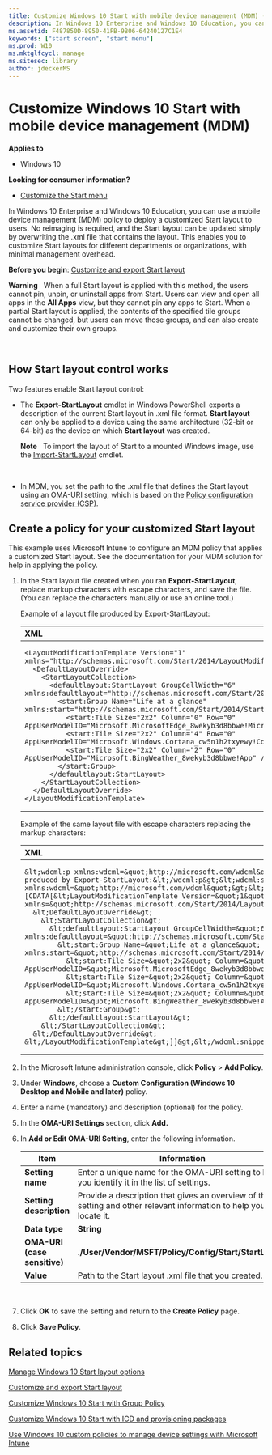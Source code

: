 ```yaml
---
title: Customize Windows 10 Start with mobile device management (MDM) (Windows 10)
description: In Windows 10 Enterprise and Windows 10 Education, you can use a mobile device management (MDM) policy to deploy a customized Start layout to users.
ms.assetid: F487850D-8950-41FB-9B06-64240127C1E4
keywords: ["start screen", "start menu"]
ms.prod: W10
ms.mktglfcycl: manage
ms.sitesec: library
author: jdeckerMS
---
```


# Customize Windows 10 Start with mobile device management (MDM)


**Applies to**

-   Windows 10

**Looking for consumer information?**

-   [Customize the Start menu](http://go.microsoft.com/fwlink/p/?LinkId=623630)

In Windows 10 Enterprise and Windows 10 Education, you can use a mobile device management (MDM) policy to deploy a customized Start layout to users. No reimaging is required, and the Start layout can be updated simply by overwriting the .xml file that contains the layout. This enables you to customize Start layouts for different departments or organizations, with minimal management overhead.

**Before you begin**: [Customize and export Start layout](customize-and-export-start-layout.md)

**Warning**  
When a full Start layout is applied with this method, the users cannot pin, unpin, or uninstall apps from Start. Users can view and open all apps in the **All Apps** view, but they cannot pin any apps to Start. When a partial Start layout is applied, the contents of the specified tile groups cannot be changed, but users can move those groups, and can also create and customize their own groups.

 

## <a href="" id="bkmk-howstartscreencontrolworks"></a>How Start layout control works


Two features enable Start layout control:

-   The **Export-StartLayout** cmdlet in Windows PowerShell exports a description of the current Start layout in .xml file format. **Start layout** can only be applied to a device using the same architecture (32-bit or 64-bit) as the device on which **Start layout** was created.

    **Note**  
    To import the layout of Start to a mounted Windows image, use the [Import-StartLayout](http://go.microsoft.com/fwlink/p/?LinkId=623707) cmdlet.

     

-   In MDM, you set the path to the .xml file that defines the Start layout using an OMA-URI setting, which is based on the [Policy configuration service provider (CSP)](http://go.microsoft.com/fwlink/p/?LinkID=623244).

## <a href="" id="bkmk-domaingpodeployment"></a>Create a policy for your customized Start layout


This example uses Microsoft Intune to configure an MDM policy that applies a customized Start layout. See the documentation for your MDM solution for help in applying the policy.

1.  In the Start layout file created when you ran **Export-StartLayout**, replace markup characters with escape characters, and save the file. (You can replace the characters manually or use an online tool.)

    Example of a layout file produced by Export-StartLayout:

    <span codelanguage="XML"></span>
    <table>
    <colgroup>
    <col width="100%" />
    </colgroup>
    <thead>
    <tr class="header">
    <th align="left">XML</th>
    </tr>
    </thead>
    <tbody>
    <tr class="odd">
    <td align="left"><pre><code>&lt;LayoutModificationTemplate Version=&quot;1&quot; xmlns=&quot;http://schemas.microsoft.com/Start/2014/LayoutModification&quot;&gt;
      &lt;DefaultLayoutOverride&gt;
        &lt;StartLayoutCollection&gt;
          &lt;defaultlayout:StartLayout GroupCellWidth=&quot;6&quot; xmlns:defaultlayout=&quot;http://schemas.microsoft.com/Start/2014/FullDefaultLayout&quot;&gt;
            &lt;start:Group Name=&quot;Life at a glance&quot; xmlns:start=&quot;http://schemas.microsoft.com/Start/2014/StartLayout&quot;&gt;
              &lt;start:Tile Size=&quot;2x2&quot; Column=&quot;0&quot; Row=&quot;0&quot; AppUserModelID=&quot;Microsoft.MicrosoftEdge_8wekyb3d8bbwe!MicrosoftEdge&quot; /&gt;
              &lt;start:Tile Size=&quot;2x2&quot; Column=&quot;4&quot; Row=&quot;0&quot; AppUserModelID=&quot;Microsoft.Windows.Cortana_cw5n1h2txyewy!CortanaUI&quot; /&gt;
              &lt;start:Tile Size=&quot;2x2&quot; Column=&quot;2&quot; Row=&quot;0&quot; AppUserModelID=&quot;Microsoft.BingWeather_8wekyb3d8bbwe!App&quot; /&gt;
            &lt;/start:Group&gt;        
          &lt;/defaultlayout:StartLayout&gt;
        &lt;/StartLayoutCollection&gt;
      &lt;/DefaultLayoutOverride&gt;
    &lt;/LayoutModificationTemplate&gt;</code></pre></td>
    </tr>
    </tbody>
    </table>

    Example of the same layout file with escape characters replacing the markup characters:

    <span codelanguage="XML"></span>
    <table>
    <colgroup>
    <col width="100%" />
    </colgroup>
    <thead>
    <tr class="header">
    <th align="left">XML</th>
    </tr>
    </thead>
    <tbody>
    <tr class="odd">
    <td align="left"><pre><code>&amp;lt;wdcml:p xmlns:wdcml=&amp;quot;http://microsoft.com/wdcml&amp;quot;&amp;gt;Example of a layout file produced by Export-StartLayout:&amp;lt;/wdcml:p&amp;gt;&amp;lt;wdcml:snippet xmlns:wdcml=&amp;quot;http://microsoft.com/wdcml&amp;quot;&amp;gt;&amp;lt;![CDATA[&amp;lt;LayoutModificationTemplate Version=&amp;quot;1&amp;quot; xmlns=&amp;quot;http://schemas.microsoft.com/Start/2014/LayoutModification&amp;quot;&amp;gt;
      &amp;lt;DefaultLayoutOverride&amp;gt;
        &amp;lt;StartLayoutCollection&amp;gt;
          &amp;lt;defaultlayout:StartLayout GroupCellWidth=&amp;quot;6&amp;quot; xmlns:defaultlayout=&amp;quot;http://schemas.microsoft.com/Start/2014/FullDefaultLayout&amp;quot;&amp;gt;
            &amp;lt;start:Group Name=&amp;quot;Life at a glance&amp;quot; xmlns:start=&amp;quot;http://schemas.microsoft.com/Start/2014/StartLayout&amp;quot;&amp;gt;
              &amp;lt;start:Tile Size=&amp;quot;2x2&amp;quot; Column=&amp;quot;0&amp;quot; Row=&amp;quot;0&amp;quot; AppUserModelID=&amp;quot;Microsoft.MicrosoftEdge_8wekyb3d8bbwe!MicrosoftEdge&amp;quot; /&amp;gt;
              &amp;lt;start:Tile Size=&amp;quot;2x2&amp;quot; Column=&amp;quot;4&amp;quot; Row=&amp;quot;0&amp;quot; AppUserModelID=&amp;quot;Microsoft.Windows.Cortana_cw5n1h2txyewy!CortanaUI&amp;quot; /&amp;gt;
              &amp;lt;start:Tile Size=&amp;quot;2x2&amp;quot; Column=&amp;quot;2&amp;quot; Row=&amp;quot;0&amp;quot; AppUserModelID=&amp;quot;Microsoft.BingWeather_8wekyb3d8bbwe!App&amp;quot; /&amp;gt;
            &amp;lt;/start:Group&amp;gt;        
          &amp;lt;/defaultlayout:StartLayout&amp;gt;
        &amp;lt;/StartLayoutCollection&amp;gt;
      &amp;lt;/DefaultLayoutOverride&amp;gt;
    &amp;lt;/LayoutModificationTemplate&amp;gt;]]&amp;gt;&amp;lt;/wdcml:snippet&amp;gt;</code></pre></td>
    </tr>
    </tbody>
    </table>

2.  In the Microsoft Intune administration console, click **Policy** &gt; **Add Policy**.

3.  Under **Windows**, choose a **Custom Configuration (Windows 10 Desktop and Mobile and later)** policy.

4.  Enter a name (mandatory) and description (optional) for the policy.

5.  In the **OMA-URI Settings** section, click **Add.**

6.  In **Add or Edit OMA-URI Setting**, enter the following information.

    | Item                         | Information                                                                                                       |
    |------------------------------|-------------------------------------------------------------------------------------------------------------------|
    | **Setting name**             | Enter a unique name for the OMA-URI setting to help you identify it in the list of settings.                      |
    | **Setting description**      | Provide a description that gives an overview of the setting and other relevant information to help you locate it. |
    | **Data type**                | **String**                                                                                                        |
    | **OMA-URI (case sensitive)** | **./User/Vendor/MSFT/Policy/Config/Start/StartLayout**                                                            |
    | **Value**                    | Path to the Start layout .xml file that you created.                                                              |

     

7.  Click **OK** to save the setting and return to the **Create Policy** page.

8.  Click **Save Policy**.

## Related topics


[Manage Windows 10 Start layout options](windows-10-start-layout-options-and-policies.md)

[Customize and export Start layout](customize-and-export-start-layout.md)

[Customize Windows 10 Start with Group Policy](customize-windows-10-start-screens-by-using-group-policy.md)

[Customize Windows 10 Start with ICD and provisioning packages](customize-windows-10-start-screens-by-using-provisioning-packages-and-icd.md)

[Use Windows 10 custom policies to manage device settings with Microsoft Intune](http://go.microsoft.com/fwlink/p/?LinkID=616316)

 

 





